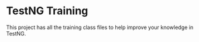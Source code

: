 # TestNG Training
This project has all the training class files to help improve your knowledge in TestNG.
